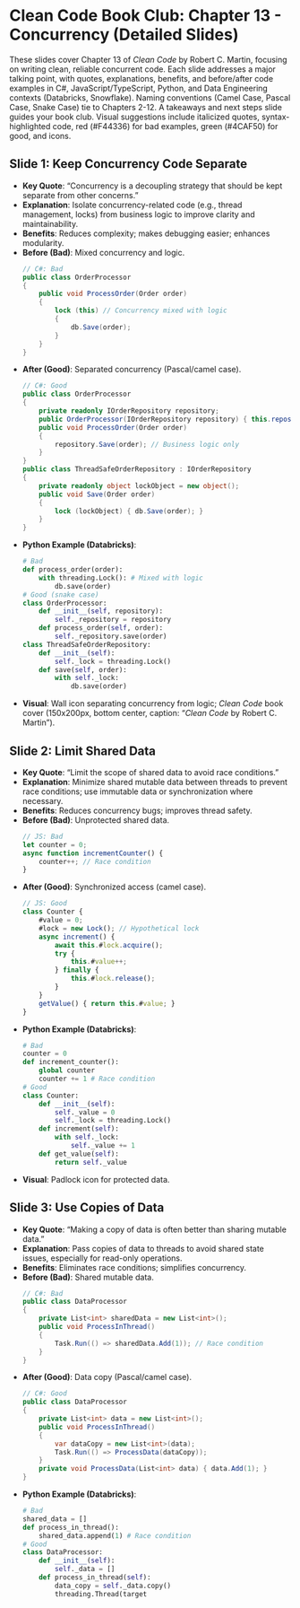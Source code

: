 # Clean Code Book Club: Chapter 13 - Concurrency (Detailed Slides)

These slides cover Chapter 13 of *Clean Code* by Robert C. Martin, focusing on writing clean, reliable concurrent code. Each slide addresses a major talking point, with quotes, explanations, benefits, and before/after code examples in C#, JavaScript/TypeScript, Python, and Data Engineering contexts (Databricks, Snowflake). Naming conventions (Camel Case, Pascal Case, Snake Case) tie to Chapters 2-12. A takeaways and next steps slide guides your book club. Visual suggestions include italicized quotes, syntax-highlighted code, red (#F44336) for bad examples, green (#4CAF50) for good, and icons.

## Slide 1: Keep Concurrency Code Separate
- **Key Quote**: “Concurrency is a decoupling strategy that should be kept separate from other concerns.”
- **Explanation**: Isolate concurrency-related code (e.g., thread management, locks) from business logic to improve clarity and maintainability.
- **Benefits**: Reduces complexity; makes debugging easier; enhances modularity.
- **Before (Bad)**: Mixed concurrency and logic.
  ```csharp
  // C#: Bad
  public class OrderProcessor
  {
      public void ProcessOrder(Order order)
      {
          lock (this) // Concurrency mixed with logic
          {
              db.Save(order);
          }
      }
  }
  ```
- **After (Good)**: Separated concurrency (Pascal/camel case).
  ```csharp
  // C#: Good
  public class OrderProcessor
  {
      private readonly IOrderRepository repository;
      public OrderProcessor(IOrderRepository repository) { this.repository = repository; }
      public void ProcessOrder(Order order)
      {
          repository.Save(order); // Business logic only
      }
  }
  public class ThreadSafeOrderRepository : IOrderRepository
  {
      private readonly object lockObject = new object();
      public void Save(Order order)
      {
          lock (lockObject) { db.Save(order); }
      }
  }
  ```
- **Python Example (Databricks)**:
  ```python
  # Bad
  def process_order(order):
      with threading.Lock(): # Mixed with logic
          db.save(order)
  # Good (snake case)
  class OrderProcessor:
      def __init__(self, repository):
          self._repository = repository
      def process_order(self, order):
          self._repository.save(order)
  class ThreadSafeOrderRepository:
      def __init__(self):
          self._lock = threading.Lock()
      def save(self, order):
          with self._lock:
              db.save(order)
  ```
- **Visual**: Wall icon separating concurrency from logic; *Clean Code* book cover (150x200px, bottom center, caption: “*Clean Code* by Robert C. Martin”).

## Slide 2: Limit Shared Data
- **Key Quote**: “Limit the scope of shared data to avoid race conditions.”
- **Explanation**: Minimize shared mutable data between threads to prevent race conditions; use immutable data or synchronization where necessary.
- **Benefits**: Reduces concurrency bugs; improves thread safety.
- **Before (Bad)**: Unprotected shared data.
  ```javascript
  // JS: Bad
  let counter = 0;
  async function incrementCounter() {
      counter++; // Race condition
  }
  ```
- **After (Good)**: Synchronized access (camel case).
  ```javascript
  // JS: Good
  class Counter {
      #value = 0;
      #lock = new Lock(); // Hypothetical lock
      async increment() {
          await this.#lock.acquire();
          try {
              this.#value++;
          } finally {
              this.#lock.release();
          }
      }
      getValue() { return this.#value; }
  }
  ```
- **Python Example (Databricks)**:
  ```python
  # Bad
  counter = 0
  def increment_counter():
      global counter
      counter += 1 # Race condition
  # Good
  class Counter:
      def __init__(self):
          self._value = 0
          self._lock = threading.Lock()
      def increment(self):
          with self._lock:
              self._value += 1
      def get_value(self):
          return self._value
  ```
- **Visual**: Padlock icon for protected data.

## Slide 3: Use Copies of Data
- **Key Quote**: “Making a copy of data is often better than sharing mutable data.”
- **Explanation**: Pass copies of data to threads to avoid shared state issues, especially for read-only operations.
- **Benefits**: Eliminates race conditions; simplifies concurrency.
- **Before (Bad)**: Shared mutable data.
  ```csharp
  // C#: Bad
  public class DataProcessor
  {
      private List<int> sharedData = new List<int>();
      public void ProcessInThread()
      {
          Task.Run(() => sharedData.Add(1)); // Race condition
      }
  }
  ```
- **After (Good)**: Data copy (Pascal/camel case).
  ```csharp
  // C#: Good
  public class DataProcessor
  {
      private List<int> data = new List<int>();
      public void ProcessInThread()
      {
          var dataCopy = new List<int>(data);
          Task.Run(() => ProcessData(dataCopy));
      }
      private void ProcessData(List<int> data) { data.Add(1); }
  }
  ```
- **Python Example (Databricks)**:
  ```python
  # Bad
  shared_data = []
  def process_in_thread():
      shared_data.append(1) # Race condition
  # Good
  class DataProcessor:
      def __init__(self):
          self._data = []
      def process_in_thread(self):
          data_copy = self._data.copy()
          threading.Thread(target